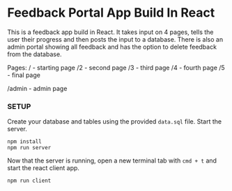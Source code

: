 # Feedback Portal App Build In React

This is a feedback app build in React. It takes input on 4 pages, tells the user their progress and then posts the input to a database. There is also an admin portal showing all feedback and has the option to delete feedback from the database. 

Pages:
/ - starting page 
/2 - second page 
/3 - third page 
/4 - fourth page 
/5 - final page 

/admin - admin page 
### SETUP

Create your database and tables using the provided `data.sql` file. Start the server.

```
npm install
npm run server
```

Now that the server is running, open a new terminal tab with `cmd + t` and start the react client app.

```
npm run client
```
